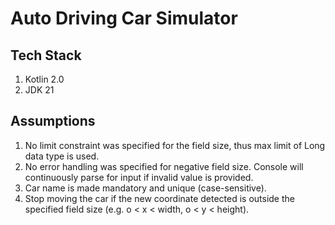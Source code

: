 # Auto Driving Car Simulator

## Tech Stack

1. Kotlin 2.0
2. JDK 21

## Assumptions

1. No limit constraint was specified for the field size, thus max limit of Long data type is used.
2. No error handling was specified for negative field size. Console will continuously parse for input if invalid value
   is provided.
3. Car name is made mandatory and unique (case-sensitive).
4. Stop moving the car if the new coordinate detected is outside the specified field size (e.g. o < x < width, o < y <
   height).
